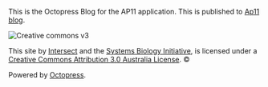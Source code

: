 This is the Octopress Blog for the AP11 application. This is published to [Ap11 blog](http://intersectaustralia.github.io/ap11/).

   ![Creative commons v3](http://i.creativecommons.org/l/by/3.0/au/88x31.png)

   This site by [Intersect](http://www.intersect.org.au) and the [Systems Biology Initiative](http://www.systemsbiology.org.au/),
   is licensed under a [Creative Commons Attribution 3.0 Australia License](http://creativecommons.org/licenses/by/3.0/au/). &copy;

   Powered by [Octopress](http://octopress.org).


